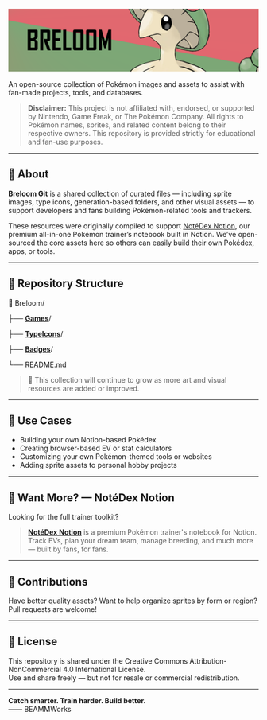 <!-- Banner -->
<p align="center">
  <img src="https://github.com/BEAMMWorks/Breloom/blob/main/Breloom/Breloom_Banner.png" alt="Breloom Banner" style="max-width: 100%;">
</p>

An open-source collection of Pokémon images and assets to assist with fan-made projects, tools, and databases.

> **Disclaimer:** This project is not affiliated with, endorsed, or supported by Nintendo, Game Freak, or The Pokémon Company. All rights to Pokémon names, sprites, and related content belong to their respective owners. This repository is provided strictly for educational and fan-use purposes.

---

## 🎒 About

**Breloom Git** is a shared collection of curated files — including sprite images, type icons, generation-based folders, and other visual assets — to support developers and fans building Pokémon-related tools and trackers.

These resources were originally compiled to support [NotéDex Notion](#want-more-notédex-notion), our premium all-in-one Pokémon trainer’s notebook built in Notion. We’ve open-sourced the core assets here so others can easily build their own Pokédex, apps, or tools.

---

## 📁 Repository Structure

📁 Breloom/

├── **[Games](https://github.com/BEAMMWorks/Breloom/tree/main/Games)**/

├── **[TypeIcons](https://github.com/BEAMMWorks/Breloom/tree/main/Types)**/

├── **[Badges](https://github.com/BEAMMWorks/Breloom/tree/main/Badges)**/

└── README.md


> 🔁 This collection will continue to grow as more art and visual resources are added or improved.

---

## 🤖 Use Cases

- Building your own Notion-based Pokédex
- Creating browser-based EV or stat calculators
- Customizing your own Pokémon-themed tools or websites
- Adding sprite assets to personal hobby projects

---

## 🔗 Want More? — NotéDex Notion

Looking for the full trainer toolkit?

> **[NotéDex Notion](https://yourlinkhere)** is a premium Pokémon trainer's notebook for Notion.  
> Track EVs, plan your dream team, manage breeding, and much more — built by fans, for fans.

---

## 🧠 Contributions

Have better quality assets? Want to help organize sprites by form or region?  
Pull requests are welcome!

---

## 📜 License

This repository is shared under the Creative Commons Attribution-NonCommercial 4.0 International License.  
Use and share freely — but not for resale or commercial redistribution.

---

**Catch smarter. Train harder. Build better.**  
—— BEAMMWorks
